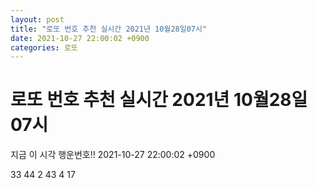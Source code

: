 ```yaml
---
layout: post
title: "로또 번호 추천 실시간 2021년 10월28일07시"
date: 2021-10-27 22:00:02 +0900
categories: 로또
---
```


# 로또 번호 추천 실시간 2021년 10월28일07시

지금 이 시각 행운번호!! 2021-10-27 22:00:02 +0900

 33  44  2  43  4  17 


